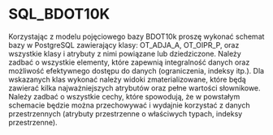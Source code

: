 # SQL_BDOT10K

Korzystając z modelu pojęciowego bazy BDOT10k proszę wykonać schemat bazy w PostgreSQL zawierający 
klasy: OT_ADJA_A, OT_OIPR_P, oraz wszystkie klasy i atrybuty z nimi powiązane lub dziedziczone.
Należy zadbać o wszystkie elementy, które zapewnią integralność danych oraz możliwość efektywnego dostępu 
do danych (ograniczenia, indeksy itp.). Dla wskazanych klas wykonać należy widoki zmaterializowane, które 
będą zawierać kilka najważniejszych atrybutów oraz pełne wartości słownikowe.
Należy zadbać o wszystkie cechy, które spowodują, że w powstałym schemacie będzie można przechowywać 
i wydajnie korzystać z danych przestrzennych (atrybuty przestrzenne o właściwych typach, indeksy 
przestrzenne).
